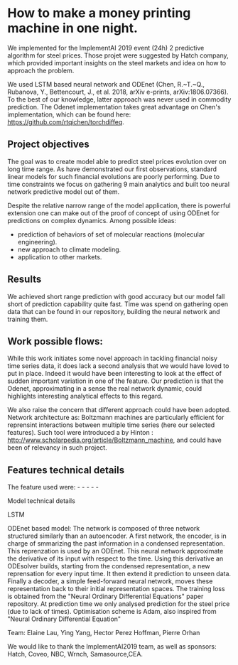 # How to make a money printing machine in one night.

We implemented for the ImplementAI 2019 event (24h) 2 predictive algorithm for steel prices.
Those projet were suggested by Hatch company, which provided important insights on the steel markets and idea on how to approach the problem.

We used LSTM based neural network and ODEnet (Chen, R.~T.~Q., Rubanova, Y., Bettencourt, J., et al. 2018, arXiv e-prints, arXiv:1806.07366). To the best of our knowledge, latter approach was never used in commodity prediction.
The Odenet implementation takes great advantage on Chen's implementation, which can be found here: https://github.com/rtqichen/torchdiffeq.

## Project objectives
  
  The goal was to create model able to predict steel prices evolution over on long time range.
  As have demonstrated our first observations, standard linear models for such financial evolutions are poorly performing.
  Due to time constraints we focus on gathering 9 main analytics and built too neural network predictive model out of them.
  
  Despite the relative narrow range of the model application, there is powerful extension one can make out of the proof of concept of using ODEnet for predictions on complex dynamics.
Among possible ideas:
  - prediction of behaviors of set of molecular reactions (molecular engineering).
  - new approach to climate modeling.
  - application to other markets.
    
## Results
    
  We achieved short range prediction with good accuracy but our model fall short of prediction capability quite fast.
  Time was spend on gathering open data that can be found in our repository, building the neural network and training them.
    
## Work possible flows:

  While this work initiates some novel approach in tackling financial noisy time series data, it does lack a second analysis that we would have loved to put in place. Indeed it would have been interesting to look at the effect of sudden important variation in one of the feature. Our prediction is that the Odenet, approximating in a sense the real network dynamic, could highlights interesting analytical effects to this regard. 
   
  We also raise the concern that different approach could have been adopted. Network architecture as: Boltzmann machines are particularly efficient for reprensint interactions between multiple time series (here our selected features). Such tool were introduced a by Hinton : http://www.scholarpedia.org/article/Boltzmann_machine, and could have been of relevancy in such project.
    
## Features technical details

  The feature used were:
    -
    -
    -
    -
    -
    

Model technical details
     
   LSTM
     
     
     
   ODEnet based model:
The network is composed of three network structured similarly than an autoencoder.
A first network, the encoder, is in charge of smmarizing the past information in a condensed representation.
This reprenzation is used by an ODEnet. This neural network approximate the derivative of its input with respect to the time. Using this derivative an ODEsolver builds, starting from the condensed representation, a new reprensation for every input time. It then extend it prediction to unseen data. Finally a decoder, a simple feed-forward neural network, moves these representation back to their initial representation spaces.
The training loss is obtained from the "Neural Ordinary Differential Equations" paper repository. At prediction time we only analysed prediction for the steel price (due to lack of times).
Optimisation scheme is Adam, also inspired from "Neural Ordinary Differential Equation"
   

Team: Elaine Lau, Ying Yang, Hector Perez Hoffman, Pierre Orhan

We would like to thank the ImplementAI2019 team, as well as sponsors: Hatch, Coveo, NBC, Wrnch, Samasource,CEA.





